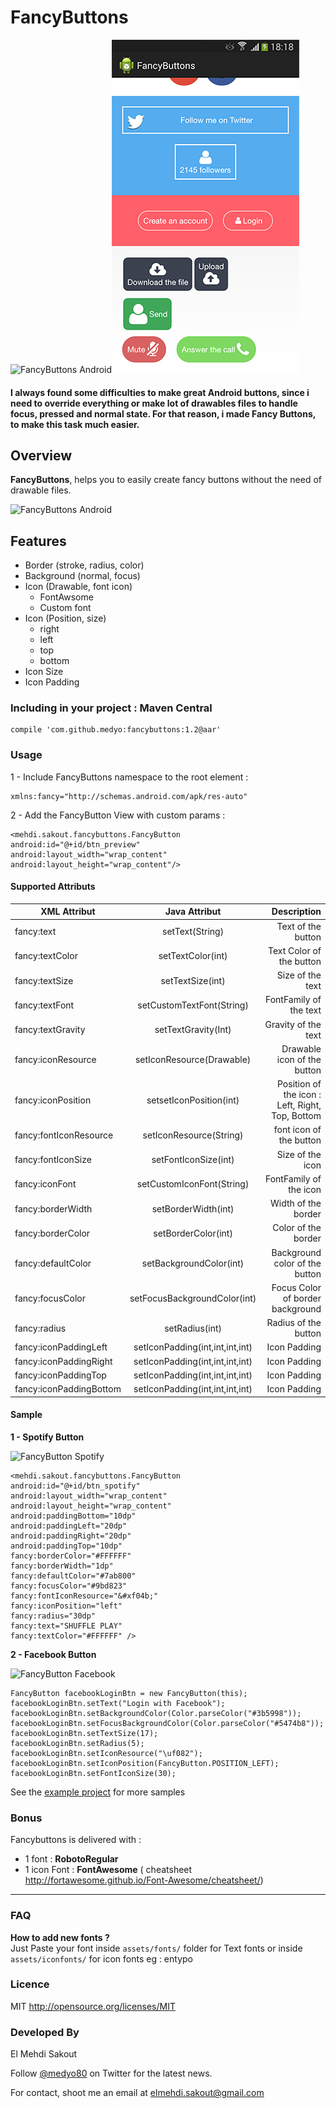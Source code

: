 # FancyButtons

![FancyButtons Android](https://raw.github.com/medyo/fancybuttons/master/screenshots/fancy.png)![FancyButtons Android](/screenshots/fancy2.png)

#### I always found some difficulties to make great Android buttons, since i need to override everything or make lot of drawables files to handle focus, pressed and normal state. For that reason, i made Fancy Buttons, to make this task much easier.

## Overview
**FancyButtons**, helps you to easily create fancy buttons without the need of drawable files.

![FancyButtons Android](https://raw.github.com/medyo/fancybuttons/master/screenshots/no-drawables.png)

## Features

* Border (stroke, radius, color)
* Background (normal, focus)
* Icon (Drawable, font icon)
	* FontAwsome
	* Custom font
* Icon (Position, size)
    * right
    * left
    * top
    * bottom  
* Icon Size
* Icon Padding

### Including in your project : Maven Central

	compile 'com.github.medyo:fancybuttons:1.2@aar'

### Usage

1 - Include FancyButtons namespace to the root element : 

	xmlns:fancy="http://schemas.android.com/apk/res-auto" 
	
2 - Add the FancyButton View with custom params :
	
	<mehdi.sakout.fancybuttons.FancyButton
	android:id="@+id/btn_preview"
	android:layout_width="wrap_content"
	android:layout_height="wrap_content"/>

####  Supported Attributs

| XML Attribut        | Java Attribut           | Description  |
| ------------- |:-------------:| -----:|
| fancy:text      | setText(String)     | Text of the button |
| fancy:textColor     | setTextColor(int)      |  Text Color of the button |
| fancy:textSize | setTextSize(int)      |    Size of the text |
| fancy:textFont | setCustomTextFont(String)      |    FontFamily of the text|
| fancy:textGravity | setTextGravity(Int)      |    Gravity of the text|
| fancy:iconResource | setIconResource(Drawable)      |    Drawable icon of the button|
| fancy:iconPosition | setsetIconPosition(int)      |    Position of the icon : Left, Right, Top, Bottom|
| fancy:fontIconResource | setIconResource(String)      |    font icon of the button|
| fancy:fontIconSize | setFontIconSize(int)      |    Size of the icon |
| fancy:iconFont | setCustomIconFont(String)      |    FontFamily of the icon|
| fancy:borderWidth | setBorderWidth(int)      |    Width of the border|
| fancy:borderColor | setBorderColor(int)      |    Color of the border|
| fancy:defaultColor | setBackgroundColor(int)      |    Background color of the button|
| fancy:focusColor | setFocusBackgroundColor(int)      |    Focus Color of border background|
| fancy:radius | setRadius(int)      |    Radius of the button|
| fancy:iconPaddingLeft | setIconPadding(int,int,int,int)      |    Icon Padding|
| fancy:iconPaddingRight | setIconPadding(int,int,int,int)      |    Icon Padding|
| fancy:iconPaddingTop | setIconPadding(int,int,int,int)      |    Icon Padding|
| fancy:iconPaddingBottom | setIconPadding(int,int,int,int)      |    Icon Padding|

#### Sample

**1 - Spotify Button**  
  
![FancyButton Spotify](https://raw.github.com/medyo/fancybuttons/master/screenshots/spotify-button.png)  

	<mehdi.sakout.fancybuttons.FancyButton
	android:id="@+id/btn_spotify"
	android:layout_width="wrap_content"
	android:layout_height="wrap_content"
	android:paddingBottom="10dp"
	android:paddingLeft="20dp"
	android:paddingRight="20dp"
	android:paddingTop="10dp"
	fancy:borderColor="#FFFFFF"
	fancy:borderWidth="1dp"
	fancy:defaultColor="#7ab800"
	fancy:focusColor="#9bd823"
	fancy:fontIconResource="&#xf04b;"
	fancy:iconPosition="left"
	fancy:radius="30dp"
	fancy:text="SHUFFLE PLAY"
	fancy:textColor="#FFFFFF" />
	
**2 - Facebook Button**
  
![FancyButton Facebook](https://raw.github.com/medyo/fancybuttons/master/screenshots/facebook-button.png)  

    FancyButton facebookLoginBtn = new FancyButton(this);
    facebookLoginBtn.setText("Login with Facebook");
    facebookLoginBtn.setBackgroundColor(Color.parseColor("#3b5998"));
    facebookLoginBtn.setFocusBackgroundColor(Color.parseColor("#5474b8"));
    facebookLoginBtn.setTextSize(17);
    facebookLoginBtn.setRadius(5);
    facebookLoginBtn.setIconResource("\uf082");
    facebookLoginBtn.setIconPosition(FancyButton.POSITION_LEFT);
    facebookLoginBtn.setFontIconSize(30);
	
See the [example project](https://github.com/medyo/fancybuttons/tree/master/samples/src/main/java/mehdi/sakout/fancybuttons/samples) for more samples	

### Bonus

Fancybuttons is delivered with :  

* 1 font : **RobotoRegular**
* 1 icon Font : **FontAwesome** ( cheatsheet http://fortawesome.github.io/Font-Awesome/cheatsheet/)

- - - -

### FAQ

**How to add new fonts ?**  
Just Paste your font inside `assets/fonts/` folder for Text fonts or inside `assets/iconfonts/` for icon fonts eg : entypo


### Licence

MIT
http://opensource.org/licenses/MIT

### Developed By

El Mehdi Sakout

Follow [@medyo80](http://twitter.com/medyo80) on Twitter for the latest news.

For contact, shoot me an email at <elmehdi.sakout@gmail.com>
